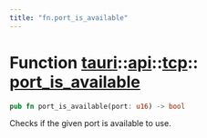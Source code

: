 ```yaml
---
title: "fn.port_is_available"
---
```


# Function [tauri](/docs/api/rust/tauri/../../index.html)::​[api](/docs/api/rust/tauri/../index.html)::​[tcp](/docs/api/rust/tauri/index.html)::​[port_is_available](/docs/api/rust/tauri/)

```rs
pub fn port_is_available(port: u16) -> bool
```

Checks if the given port is available to use.
